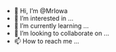 - 👋 Hi, I’m @MrIowa
- 👀 I’m interested in ...
- 🌱 I’m currently learning ...
- 💞️ I’m looking to collaborate on ...
- 📫 How to reach me ...

<!---
MrIowa/MrIowa is a ✨ special ✨ repository because its `README.md` (this file) appears on your GitHub profile.
You can click the Preview link to take a look at your changes.
--->
